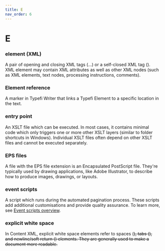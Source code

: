 ```yaml
---
title: E
nav_order: 6
---
```


# E

### element (XML)
A pair of opening and closing XML tags (<element-name>...</element-name>) or a self-closed XML tag (<element-name/>). XML element may contain XML attributes as well as other XML nodes (such as XML elements, text nodes, processing instructions, comments).

### Element reference
A marker in Typefi Writer that links a Typefi Element to a specific location in the text.

### entry point
An XSLT file which can be executed. In most cases, it contains minimal code which only triggers one or more other XSLT layers (similar to folder shortcuts in Windows). Individual XSLT files often depend on other XSLT files and cannot be executed separately.

### EPS files
A file with the EPS file extension is an Encapsulated PostScript file. They're typically used by drawing applications, like Adobe Illustrator, to describe how to produce images, drawings, or layouts.

### event scripts
A script which runs during the automated pagination process. These scripts add additional customisations and provide quality assurance. To learn more, see [Event scripts overview](https://help.typefi.com/hc/en-us/articles/360001543875).

### explicit white space
In Content XML, explicit white space elements refer to spaces (<s>), tabs (<t>), and newline/soft return (<l>) elements. They are generally used to make a document more readable.
